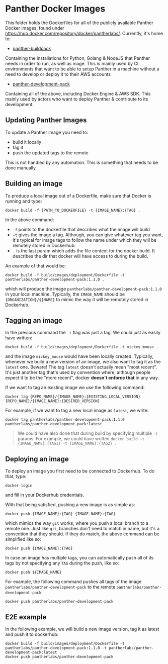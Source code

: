 # Panther Docker Images

This folder holds the Dockerfiles for all of the publicly available Panther Docker images, found
under https://hub.docker.com/repository/docker/pantherlabs/. Currently, it's home to:

- [panther-buildpack](https://hub.docker.com/repository/docker/pantherlabs/panther-buildpack)

Containing the installations for Python, Golang & NodeJS that Panther needs in order to run, as well
as mage. This is mainly used by CI environments that want to be able to setup Panther in a machine
without a need to develop or deploy it to their AWS accounts

- [panther-development-pack](https://hub.docker.com/repository/docker/pantherlabs/panther-development-pack)

Containing all of the above, including Docker Engine & AWS SDK. This mainly used by actors who want
to deploy Panther & contribute to its development.

## Updating Panther Images

To update a Panther image you need to:

- build it locally
- tag it
- push the updated tags to the remote

This is not handled by any automation. This is something that needs to be done manually

## Building an image

To produce a local image out of a Dockerfile, make sure that Docker is running and type:

```
docker build -f {PATH_TO_DOCKERFILE} -t {IMAGE_NAME}:{TAG} .
```

In the above command:

- `-f` points to the dockerfile that describes what the image will build
- `-t` gives the image a tag. Although, you can give whatever tag you want, it's typical for image
  tags to follow the name under which they will be remotely stored in Dockerhub.
- `.` is the last param which adds the file context for the docker build. It describes the dir that
  docker will have access to during the build.

An example of that would be:

```
docker build -f build/images/deployment/Dockerfile -t pantherlabs/panther-development-pack:1.1.0 .
```

which will produce the image `pantherlabs/panther-development-pack:1.1.0` in your local machine. Typically,
the `IMAGE_NAME` should be `{ORGANIZATION}/${NAME}` to mimic the way it will be remotely stored in Dockerhub.

## Tagging an image

In the previous command the `-t` flag was just a tag. We could just as easily have written:

```
docker build -f build/images/deployment/Dockerfile -t mickey_mouse .
```

and the image `mickey_mouse` would have been locally created. Typically, whenever we build a new version
of an image, we also want to tag it as the `latest` one. Beware! The tag `latest` doesn't actually mean
"most recent". It's just another tag that's used by convention where, although people expect it to be the "more recent",
docker **doesn't enforce that** in any way.

If we want to tag an existing image we use the following command:

`docker tag {REPO_NAME}/{IMAGE_NAME}:{EXISTING_LOCAL_VERSION} {REPO_NAME}/{IMAGE_NAME}:{DESIRED_VERSION}`

For example, if we want to tag a new local image as `latest`, we write:

```
docker tag pantherlabs/panther-development-pack:1.1.0 pantherlabs/panther-development-pack:latest
```

> We could have also done that during build by specifying multiple `-t` params. For example,
> we could have written `docker build -t {IMAGE_NAME}:{TAG1} -t {IMAGE_NAME}:{TAG2} .`

## Deploying an image

To deploy an image you first need to be connected to Dockerhub. To do that, type:

```
docker login
```

and fill in your Dockerhub credentials.

With that being satisfied, pushing a new image is as simple as:

```
docker push {IMAGE_NAME}:{TAG} {IMAGE_NAME}:{TAG}
```

which mimics the way `git` works, where you push a local branch to a remote one. Just like `git`,
branches don't need to match in name, but it's a convention that they should. If they do match, the
above command can be simplified like so:

```
docker push {IMAGE_NAME}:{TAG}
```

In case an image has multiple tags, you can automatically push all of its tags by not specifying any
`TAG` during the push, like so:

```
docker push ${IMAGE_NAME}
```

For example, the following command pushes all tags of the image `pantherlabs/panther-development-pack`
to the remote `pantherlabs/panther-development-pack`:

```
docker push pantherlabs/panther-development-pack
```

## E2E example

In the following example, we will build a new image version, tag it as latest and push it to dockerhub:

```
docker build -f build/images/deployment/Dockerfile -t pantherlabs/panther-development-pack:1.1.0 -t pantherlabs/panther-development-pack:latest .
docker push pantherlabs/panther-development-pack
```
